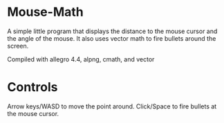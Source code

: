 Mouse-Math
==========

A simple little program that displays the distance to the mouse cursor and the angle of the mouse.
It also uses vector math to fire bullets around the screen.

Compiled with allegro 4.4, alpng, cmath, and vector

Controls
===========

Arrow keys/WASD to move the point around.
Click/Space to fire bullets at the mouse cursor.



